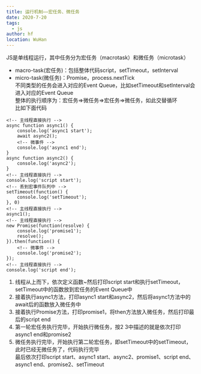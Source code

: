 ```yaml
---
title: 运行机制——宏任务、微任务
date: 2020-7-20
tags: 
  - js
author: hf
location: WuHan  
---
```

JS是单线程运行，其中任务分为宏任务（macrotask）和微任务（microtask）  
+ macro-task(宏任务)：包括整体代码script，setTimeout，setInterval
+ micro-task(微任务)：Promise，process.nextTick  
不同类型的任务会进入对应的Event Queue，比如setTimeout和setInterval会进入对应的Event Queue  
整体的执行顺序为：宏任务=>微任务=>宏任务=>微任务，如此交替循环  
比如下面代码
```
<!-- 主线程直接执行 -->
async function async1() {
    console.log('async1 start');
    await async2();
    <!-- 微事件 -->
    console.log('async1 end');
}
async function async2() {
    console.log('async2');
}
<!-- 主线程直接执行 -->
console.log('script start');
<!-- 丢到宏事件队列中 -->
setTimeout(function() {
    console.log('setTimeout');
}, 0)
<!-- 主线程直接执行 -->
async1();
<!-- 主线程直接执行 -->
new Promise(function(resolve) {
    console.log('promise1');
    resolve();
}).then(function() {
    <!-- 微事件 -->
    console.log('promise2');
});
<!-- 主线程直接执行 -->
console.log('script end');
```
1. 线程从上而下，依次定义函数~然后打印script start和执行setTimeout，setTimeout中的函数放到宏任务的Event Queue中
2. 接着执行async1方法，打印async1 start和async2，然后将async1方法中的await后的函数放入微任务中
3. 接着执行Promise方法，打印promise1，将then方法放入微任务，然后打印最后的script end
4. 第一轮宏任务执行完毕，开始执行微任务，按2 3中描述的就是依次打印async1 end和promise2
5. 微任务执行完毕，开始执行第二轮宏任务，即setTimeout中的setTimeout，此时已经无微任务了，代码执行完毕  
最后依次打印script start、async1 start、async2、promise1、script end、async1 end、promise2、setTimeout

